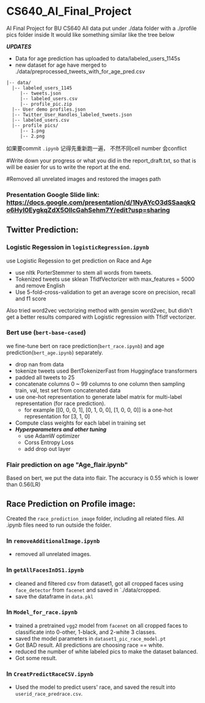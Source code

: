 # CS640_AI_Final_Project
AI Final Project for BU CS640 
All data put under ./data folder with a ./profile pics folder inside
It would like something similar like the tree below

*__UPDATES__*
- Data for age prediction has uploaded to data/labeled_users_1145s
- new dataset for age have merged to ./data/preprocessed_tweets_with_for_age_pred.csv

```
|-- data/
  |-- labeled_users_1145
     |-- tweets.json
     |-- labeled_users.csv
     |-- profile_pic.zip 
  |-- User demo profiles.json
  |-- Twitter_User_Handles_labeled_tweets.json
  |-- labeled_users.csv
  |-- profile pics/
     |-- 1.png
     |-- 2.png
```

如果要commit `.ipynb` 记得先重新跑一遍， 不然不同cell number 会conflict

#Write down your progress or what you did in the report_draft.txt, so that is will be easier for us to write the report at the end.

#Removed all unrelated images and restored the images path

### Presentation Google Slide link: https://docs.google.com/presentation/d/1NyAYcO3dSSaaqkQo6HyI0EygkqZdX5OllcGahSehm7Y/edit?usp=sharing

## Twitter Prediction:
### Logistic Regession in `logisticRegression.ipynb`
use Logistic Regession to get prediction on Race and Age
- use nltk PorterStemmer to stem all words from tweets. 
- Tokenized tweets use sklean TfidfVectorizer with max_features = 5000 and remove English 
- Use 5-fold-cross-validation to get an average score on precision, recall and f1 score

Also tried word2vec vectorizing method with gensim word2vec, but didn't get a better results compared with Logistic regression with Tfidf vectorizer. 

### Bert use (`bert-base-cased`)
we fine-tune bert on race prediction(`bert_race.ipynb`) and age prediction(`bert_age.ipynb`) separately.

- drop nan from data
- tokenize tweets used BertTokenizerFast from Huggingface transformers
- padded all tweets to 25
- concatenate columns 0 ~ 99 columns to one column then sampling train, val, test set from concatenated data
- use one-hot representation to generate label matrix for multi-label representation (for race prediction). 
  - for example [[0, 0, 0, 1], [0, 1, 0, 0], [1, 0, 0, 0]] is a one-hot representation for [3, 1, 0]
 - Compute class weights for each label in training set
  - *__Hyperparameters and other tuning__* 
    - use AdamW optimizer
    - Corss Entropy Loss
    - add drop out layer

### Flair prediction on age "Age_flair.ipynb"
Based on bert, we put the data into flair. The accuracy is 0.55 which is lower than 0.56(LR)

## Race Prediction on Profile image:
Created the `race_prediction_image` folder, including all related files. All .ipynb files need to run outside the folder.

### In `removeAdditionalImage.ipynb`
  * removed all unrelated images.

### In `getAllFacesInDS1.ipynb`
  * cleaned and filtered csv from dataset1, got all cropped faces using `face_detector` from `facenet` and saved in `./data/cropped.
  * save the dataframe in `data.pkl`

### In `Model_for_race.ipynb`
  * trained a pretrained `vgg2` model from `facenet` on all cropped faces to classificate into 0-other, 1-black, and 2-white 3 classes.
  * saved the model parameters in `dataset1_pic_race_model.pt`
  * Got BAD result. All predictions are choosing race == white.
  * reduced the number of white labeled pics to make the dataset balanced.
  * Got some result.

### In `CreatPredictRaceCSV.ipynb`
  * Used the model to predict users' race, and saved the result into `userid_race_predrace.csv`.
